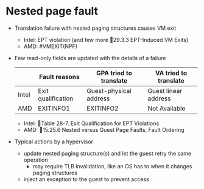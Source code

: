 # Nested page fault
- Translation failure with nested paging structures causes VM exit
  - Intel: EPT violation (and few more 📖29.3.3 EPT-Induced VM Exits)
  - AMD: #VMEXIT(NPF)
- Few read-only fields are updated with the details of a failure

  |       | Fault reasons      | GPA tried to translate | VA tried to translate |
  | ----- | ------------------ | ---------------------- | --------------------- |
  | Intel | Exit qualification | Guest-physical address | Guest linear address  |
  | AMD   | EXITINFO1          | EXITINFO2              | Not Available         |

  - Intel: 📖Table 28-7. Exit Qualification for EPT Violations
  - AMD: 📖15.25.6 Nested versus Guest Page Faults, Fault Ordering
- Typical actions by a hypervisor
  - update nested paging structure(s) and let the guest retry the same operation
    - may require TLB invalidation, like an OS has to when it changes paging structures
  - inject an exception to the guest to prevent access